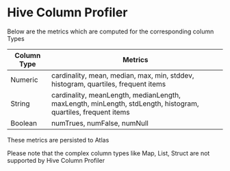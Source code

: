 # Hive Column Profiler

Below are the metrics which are computed for the corresponding column Types

Column Type |  Metrics
------------|--------------
Numeric | cardinality, mean, median, max, min, stddev, histogram, quartiles, frequent items |
String | cardinality, meanLength, medianLength, maxLength, minLength, stdLength, histogram, quartiles, frequent items |
Boolean | numTrues, numFalse, numNull |


These metrics are persisted to Atlas

Please note that the complex column types like Map, List, Struct are not supported by Hive Column Profiler